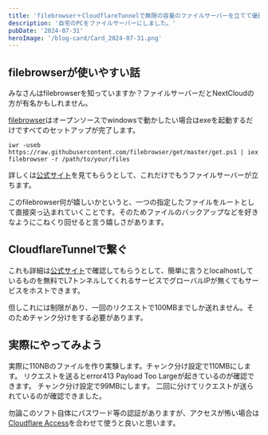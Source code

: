 ```yaml
---
title: 'filebrowser＋CloudflareTunnelで無限の容量のファイルサーバーを立てて優勝する'
description: '自宅のPCをファイルサーバーにしました。'
pubDate: '2024-07-31'
heroImage: '/blog-card/Card_2024-07-31.png'
---
```


## filebrowserが使いやすい話

みなさんはfilebrowserを知っていますか？ファイルサーバーだとNextCloudの方が有名かもしれません。

[filebrowser](https://github.com/filebrowser/filebrowser)はオープンソースでwindowsで動かしたい場合はexeを起動するだけですべてのセットアップが完了します。

```
iwr -useb https://raw.githubusercontent.com/filebrowser/get/master/get.ps1 | iex
filebrowser -r /path/to/your/files
```
詳しくは[公式サイト](https://filebrowser.org/installation)を見てもらうとして、これだけでもうファイルサーバーが立ちます。

このfilebrowser何が嬉しいかというと、一つの指定したファイルをルートとして直接突っ込まれていくことです。そのためファイルのバックアップなどを好きなようにこねくり回せると言う嬉しさがあります。

## CloudflareTunnelで繋ぐ

これも詳細は[公式サイト](https://developers.cloudflare.com/cloudflare-one/connections/connect-networks/)で確認してもらうとして、簡単に言うとlocalhostしているものを無料でL7トンネルしてくれるサービスでグローバルIPが無くてもサービスをホストできます。

但しこれには制限があり、一回のリクエストで100MBまでしか送れません。そのためチャンク分けをする必要があります。

## 実際にやってみよう


実際に110NBのファイルを作り実験します。チャンク分け設定で110MBにします。
リクエストを送るとerror413 Payload Too Largeが起きているのが確認できます。
チャンク分け設定で99MBにします。
二回に分けてリクエストが送られているのが確認できました。

勿論このソフト自体にパスワード等の認証がありますが、アクセスが怖い場合は[Cloudflare Access](https://www.cloudflare.com/ja-jp/zero-trust/products/access/)を合わせて使うと良いと思います。

